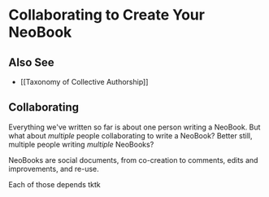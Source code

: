 # Collaborating to Create Your NeoBook

## Also See

- [[Taxonomy of Collective Authorship]]

## Collaborating

Everything we've written so far is about one person writing a NeoBook. But what about *multiple* people collaborating to write a NeoBook? Better still, multiple people writing *multiple* NeoBooks? 

NeoBooks are social documents, from co-creation to comments, edits and improvements, and re-use. 

Each of those depends tktk